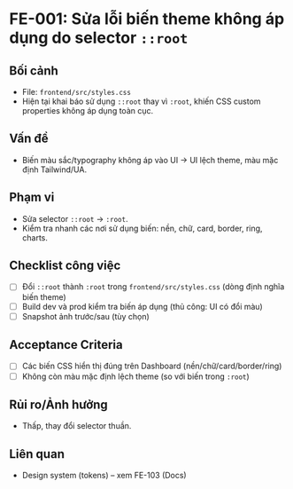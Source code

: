 # FE-001: Sửa lỗi biến theme không áp dụng do selector `::root`

## Bối cảnh
- File: `frontend/src/styles.css`
- Hiện tại khai báo sử dụng `::root` thay vì `:root`, khiến CSS custom properties không áp dụng toàn cục.

## Vấn đề
- Biến màu sắc/typography không áp vào UI → UI lệch theme, màu mặc định Tailwind/UA.

## Phạm vi
- Sửa selector `::root` → `:root`.
- Kiểm tra nhanh các nơi sử dụng biến: nền, chữ, card, border, ring, charts.

## Checklist công việc
- [ ] Đổi `::root` thành `:root` trong `frontend/src/styles.css` (dòng định nghĩa biến theme)
- [ ] Build dev và prod kiểm tra biến áp dụng (thủ công: UI có đổi màu)
- [ ] Snapshot ảnh trước/sau (tùy chọn)

## Acceptance Criteria
- [ ] Các biến CSS hiển thị đúng trên Dashboard (nền/chữ/card/border/ring)
- [ ] Không còn màu mặc định lệch theme (so với biến trong `:root`)

## Rủi ro/Ảnh hưởng
- Thấp, thay đổi selector thuần.

## Liên quan
- Design system (tokens) – xem FE-103 (Docs)